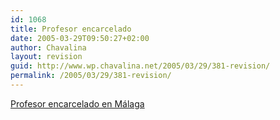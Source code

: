 ```yaml
---
id: 1068
title: Profesor encarcelado
date: 2005-03-29T09:50:27+02:00
author: Chavalina
layout: revision
guid: http://www.wp.chavalina.net/2005/03/29/381-revision/
permalink: /2005/03/29/381-revision/
---
```

<a href="http://argentina.indymedia.org/news/2005/03/273150.php" target="_blank">Profesor encarcelado en M&aacute;laga</a>